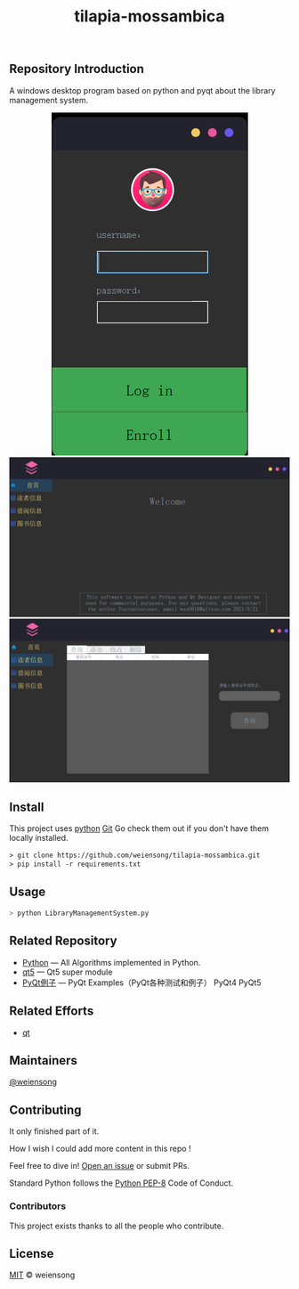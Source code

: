 <h1 align="center">tilapia-mossambica</h1>

<p align="center">
    <img src="https://img.shields.io/badge/license_-MIT-blue" alt="">  
    <img src="https://img.shields.io/badge/Python-%3E3.8-blue" alt="">  
    <img src="https://img.shields.io/badge/pyqt-grey" alt="">  
    <img src="https://img.shields.io/badge/mysql-grey" alt=""> 
</p>

## Repository Introduction

A windows desktop program based on python and pyqt about the library management system.   
<p align="center">
	<img src=img.png alt="">
	<img src=img_1.png alt="">
	<img src=img_2.png alt="">
</p>


## Install

This project uses [python](https://www.python.org/) [Git](https://git-scm.com/) Go check them out if you don't have them locally installed.   

```shell
> git clone https://github.com/weiensong/tilapia-mossambica.git
> pip install -r requirements.txt
```


## Usage
```sh
> python LibraryManagementSystem.py
```

## Related Repository

- [Python](https://github.com/TheAlgorithms/Python) — All Algorithms implemented in Python.
- [qt5](https://github.com/qt/qt5) — Qt5 super module
- [PyQt例子](https://github.com/PyQt5/PyQt) — PyQt Examples（PyQt各种测试和例子） PyQt4 PyQt5



## Related Efforts

- [qt](https://www.qt.io/)



## Maintainers

[@weiensong](https://github.com/weiensong)


## Contributing

It only finished part of it.

How I wish I could add more content in this repo !

Feel free to dive in! [Open an issue](https://github.com/weiensong/tilapia-mossambica/issues) or submit PRs.

Standard Python follows the [Python PEP-8](https://peps.python.org/pep-0008/) Code of Conduct.

### Contributors

This project exists thanks to all the people who contribute.


## License

[MIT](https://github.com/weiensong/tilapia-mossambica/blob/master/LICENSE) © weiensong
